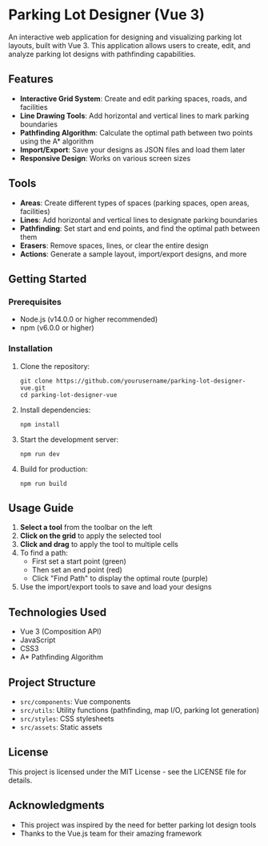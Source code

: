 # Parking Lot Designer (Vue 3)

An interactive web application for designing and visualizing parking lot layouts, built with Vue 3. This application allows users to create, edit, and analyze parking lot designs with pathfinding capabilities.

## Features

- **Interactive Grid System**: Create and edit parking spaces, roads, and facilities
- **Line Drawing Tools**: Add horizontal and vertical lines to mark parking boundaries
- **Pathfinding Algorithm**: Calculate the optimal path between two points using the A\* algorithm
- **Import/Export**: Save your designs as JSON files and load them later
- **Responsive Design**: Works on various screen sizes

## Tools

- **Areas**: Create different types of spaces (parking spaces, open areas, facilities)
- **Lines**: Add horizontal and vertical lines to designate parking boundaries
- **Pathfinding**: Set start and end points, and find the optimal path between them
- **Erasers**: Remove spaces, lines, or clear the entire design
- **Actions**: Generate a sample layout, import/export designs, and more

## Getting Started

### Prerequisites

- Node.js (v14.0.0 or higher recommended)
- npm (v6.0.0 or higher)

### Installation

1. Clone the repository:

   ```
   git clone https://github.com/yourusername/parking-lot-designer-vue.git
   cd parking-lot-designer-vue
   ```

2. Install dependencies:

   ```
   npm install
   ```

3. Start the development server:

   ```
   npm run dev
   ```

4. Build for production:
   ```
   npm run build
   ```

## Usage Guide

1. **Select a tool** from the toolbar on the left
2. **Click on the grid** to apply the selected tool
3. **Click and drag** to apply the tool to multiple cells
4. To find a path:
   - First set a start point (green)
   - Then set an end point (red)
   - Click "Find Path" to display the optimal route (purple)
5. Use the import/export tools to save and load your designs

## Technologies Used

- Vue 3 (Composition API)
- JavaScript
- CSS3
- A\* Pathfinding Algorithm

## Project Structure

- `src/components`: Vue components
- `src/utils`: Utility functions (pathfinding, map I/O, parking lot generation)
- `src/styles`: CSS stylesheets
- `src/assets`: Static assets

## License

This project is licensed under the MIT License - see the LICENSE file for details.

## Acknowledgments

- This project was inspired by the need for better parking lot design tools
- Thanks to the Vue.js team for their amazing framework

